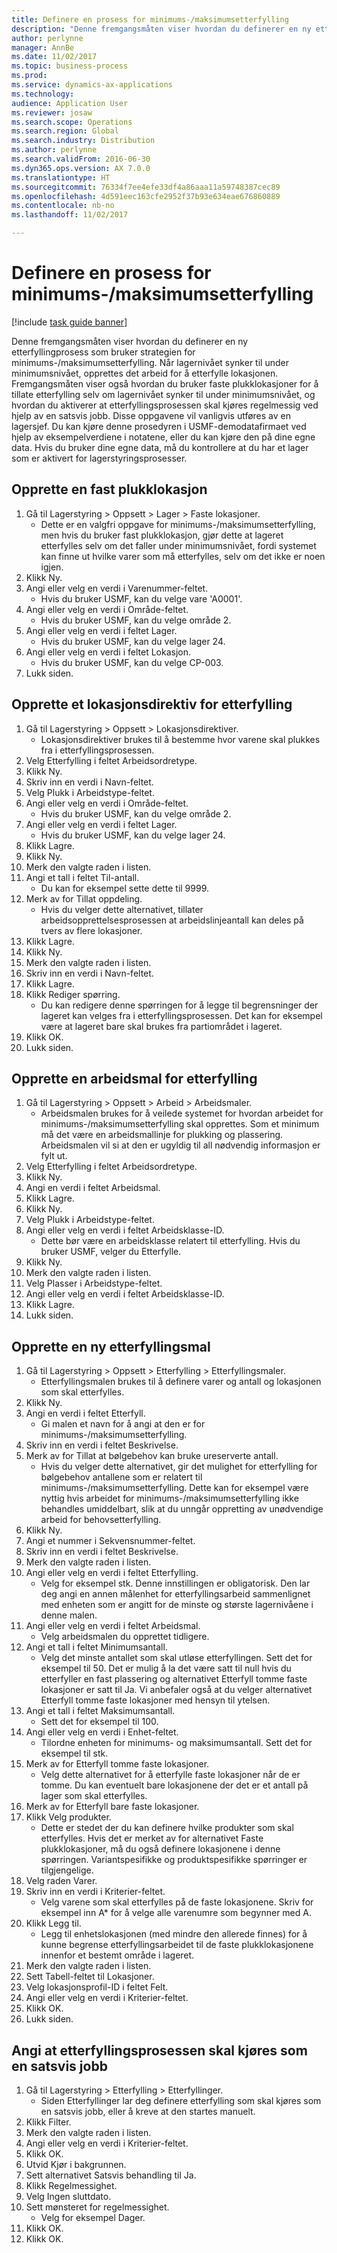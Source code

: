 ```yaml
--- 
title: Definere en prosess for minimums-/maksimumsetterfylling
description: "Denne fremgangsmåten viser hvordan du definerer en ny etterfyllingprosess som bruker strategien for minimums-/maksimumsetterfylling."
author: perlynne
manager: AnnBe
ms.date: 11/02/2017
ms.topic: business-process
ms.prod: 
ms.service: dynamics-ax-applications
ms.technology: 
audience: Application User
ms.reviewer: josaw
ms.search.scope: Operations
ms.search.region: Global
ms.search.industry: Distribution
ms.author: perlynne
ms.search.validFrom: 2016-06-30
ms.dyn365.ops.version: AX 7.0.0
ms.translationtype: HT
ms.sourcegitcommit: 76334f7ee4efe33df4a86aaa11a59748387cec89
ms.openlocfilehash: 4d591eec163cfe2952f37b93e634eae676860889
ms.contentlocale: nb-no
ms.lasthandoff: 11/02/2017

---
```

# <a name="set-up-a-min-max-replenishment-process"></a>Definere en prosess for minimums-/maksimumsetterfylling

[!include [task guide banner](../../includes/task-guide-banner.md)]

Denne fremgangsmåten viser hvordan du definerer en ny etterfyllingprosess som bruker strategien for minimums-/maksimumsetterfylling. Når lagernivået synker til under minimumsnivået, opprettes det arbeid for å etterfylle lokasjonen. Fremgangsmåten viser også hvordan du bruker faste plukklokasjoner for å tillate etterfylling selv om lagernivået synker til under minimumsnivået, og hvordan du aktiverer at etterfyllingsprosessen skal kjøres regelmessig ved hjelp av en satsvis jobb. Disse oppgavene vil vanligvis utføres av en lagersjef. Du kan kjøre denne prosedyren i USMF-demodatafirmaet ved hjelp av eksempelverdiene i notatene, eller du kan kjøre den på dine egne data. Hvis du bruker dine egne data, må du kontrollere at du har et lager som er aktivert for lagerstyringsprosesser.


## <a name="create-a-fixed-picking-location"></a>Opprette en fast plukklokasjon
1. Gå til Lagerstyring > Oppsett > Lager > Faste lokasjoner.
    * Dette er en valgfri oppgave for minimums-/maksimumsetterfylling, men hvis du bruker fast plukklokasjon, gjør dette at lageret etterfylles selv om det faller under minimumsnivået, fordi systemet kan finne ut hvilke varer som må etterfylles, selv om det ikke er noen igjen.  
2. Klikk Ny.
3. Angi eller velg en verdi i Varenummer-feltet.
    * Hvis du bruker USMF, kan du velge vare 'A0001'.  
4. Angi eller velg en verdi i Område-feltet.
    * Hvis du bruker USMF, kan du velge område 2.  
5. Angi eller velg en verdi i feltet Lager.
    * Hvis du bruker USMF, kan du velge lager 24.  
6. Angi eller velg en verdi i feltet Lokasjon.
    * Hvis du bruker USMF, kan du velge CP-003.  
7. Lukk siden.

## <a name="create-a-replenishment-location-directive"></a>Opprette et lokasjonsdirektiv for etterfylling
1. Gå til Lagerstyring > Oppsett > Lokasjonsdirektiver.
    * Lokasjonsdirektiver brukes til å bestemme hvor varene skal plukkes fra i etterfyllingsprosessen.  
2. Velg Etterfylling i feltet Arbeidsordretype.
3. Klikk Ny.
4. Skriv inn en verdi i Navn-feltet.
5. Velg Plukk i Arbeidstype-feltet.
6. Angi eller velg en verdi i Område-feltet.
    * Hvis du bruker USMF, kan du velge område 2.  
7. Angi eller velg en verdi i feltet Lager.
    * Hvis du bruker USMF, kan du velge lager 24.  
8. Klikk Lagre.
9. Klikk Ny.
10. Merk den valgte raden i listen.
11. Angi et tall i feltet Til-antall.
    * Du kan for eksempel sette dette til 9999.  
12. Merk av for Tillat oppdeling.
    * Hvis du velger dette alternativet, tillater arbeidsopprettelsesprosessen at arbeidslinjeantall kan deles på tvers av flere lokasjoner.  
13. Klikk Lagre.
14. Klikk Ny.
15. Merk den valgte raden i listen.
16. Skriv inn en verdi i Navn-feltet.
17. Klikk Lagre.
18. Klikk Rediger spørring.
    * Du kan redigere denne spørringen for å legge til begrensninger der lageret kan velges fra i etterfyllingsprosessen. Det kan for eksempel være at lageret bare skal brukes fra partiområdet i lageret.  
19. Klikk OK.
20. Lukk siden.

## <a name="create-a-replenishment-work-template"></a>Opprette en arbeidsmal for etterfylling
1. Gå til Lagerstyring > Oppsett > Arbeid > Arbeidsmaler.
    * Arbeidsmalen brukes for å veilede systemet for hvordan arbeidet for minimums-/maksimumsetterfylling skal opprettes. Som et minimum må det være en arbeidsmallinje for plukking og plassering. Arbeidsmalen vil si at den er ugyldig til all nødvendig informasjon er fylt ut.  
2. Velg Etterfylling i feltet Arbeidsordretype.
3. Klikk Ny.
4. Angi en verdi i feltet Arbeidsmal.
5. Klikk Lagre.
6. Klikk Ny.
7. Velg Plukk i Arbeidstype-feltet.
8. Angi eller velg en verdi i feltet Arbeidsklasse-ID.
    * Dette bør være en arbeidsklasse relatert til etterfylling. Hvis du bruker USMF, velger du Etterfylle.  
9. Klikk Ny.
10. Merk den valgte raden i listen.
11. Velg Plasser i Arbeidstype-feltet.
12. Angi eller velg en verdi i feltet Arbeidsklasse-ID.
13. Klikk Lagre.
14. Lukk siden.

## <a name="create-a-new-replenishment-template"></a>Opprette en ny etterfyllingsmal
1. Gå til Lagerstyring > Oppsett > Etterfylling > Etterfyllingsmaler.
    * Etterfyllingsmalen brukes til å definere varer og antall og lokasjonen som skal etterfylles.  
2. Klikk Ny.
3. Angi en verdi i feltet Etterfyll.
    * Gi malen et navn for å angi at den er for minimums-/maksimumsetterfylling.  
4. Skriv inn en verdi i feltet Beskrivelse.
5. Merk av for Tillat at bølgebehov kan bruke ureserverte antall.
    * Hvis du velger dette alternativet, gir det mulighet for etterfylling for bølgebehov antallene som er relatert til minimums-/maksimumsetterfylling. Dette kan for eksempel være nyttig hvis arbeidet for minimums-/maksimumsetterfylling ikke behandles umiddelbart, slik at du unngår oppretting av unødvendige arbeid for behovsetterfylling.  
6. Klikk Ny.
7. Angi et nummer i Sekvensnummer-feltet.
8. Skriv inn en verdi i feltet Beskrivelse.
9. Merk den valgte raden i listen.
10. Angi eller velg en verdi i feltet Etterfylling.
    * Velg for eksempel stk. Denne innstillingen er obligatorisk. Den lar deg angi en annen målenhet for etterfyllingsarbeid sammenlignet med enheten som er angitt for de minste og største lagernivåene i denne malen.  
11. Angi eller velg en verdi i feltet Arbeidsmal.
    * Velg arbeidsmalen du opprettet tidligere.  
12. Angi et tall i feltet Minimumsantall.
    * Velg det minste antallet som skal utløse etterfyllingen. Sett det for eksempel til 50. Det er mulig å la det være satt til null hvis du etterfyller en fast plassering og alternativet Etterfyll tomme faste lokasjoner er satt til Ja. Vi anbefaler også at du velger alternativet Etterfyll tomme faste lokasjoner med hensyn til ytelsen.  
13. Angi et tall i feltet Maksimumsantall.
    * Sett det for eksempel til 100.  
14. Angi eller velg en verdi i Enhet-feltet.
    * Tilordne enheten for minimums- og maksimumsantall. Sett det for eksempel til stk.  
15. Merk av for Etterfyll tomme faste lokasjoner.
    * Velg dette alternativet for å etterfylle faste lokasjoner når de er tomme. Du kan eventuelt bare lokasjonene der det er et antall på lager som skal etterfylles.  
16. Merk av for Etterfyll bare faste lokasjoner.
17. Klikk Velg produkter.
    * Dette er stedet der du kan definere hvilke produkter som skal etterfylles. Hvis det er merket av for alternativet Faste plukklokasjoner, må du også definere lokasjonene i denne spørringen. Variantspesifikke og produktspesifikke spørringer er tilgjengelige.  
18. Velg raden Varer.
19. Skriv inn en verdi i Kriterier-feltet.
    * Velg varene som skal etterfylles på de faste lokasjonene. Skriv for eksempel inn A* for å velge alle varenumre som begynner med A.  
20. Klikk Legg til.
    * Legg til enhetslokasjonen (med mindre den allerede finnes) for å kunne begrense etterfyllingsarbeidet til de faste plukklokasjonene innenfor et bestemt område i lageret.  
21. Merk den valgte raden i listen.
22. Sett Tabell-feltet til Lokasjoner.
23. Velg lokasjonsprofil-ID i feltet Felt.
24. Angi eller velg en verdi i Kriterier-feltet.
25. Klikk OK.
26. Lukk siden.

## <a name="set-the-replenishment-process-to-run-as-a-batch-job"></a>Angi at etterfyllingsprosessen skal kjøres som en satsvis jobb
1. Gå til Lagerstyring > Etterfylling > Etterfyllinger.
    * Siden Etterfyllinger lar deg definere etterfylling som skal kjøres som en satsvis jobb, eller å kreve at den startes manuelt.  
2. Klikk Filter.
3. Merk den valgte raden i listen.
4. Angi eller velg en verdi i Kriterier-feltet.
5. Klikk OK.
6. Utvid Kjør i bakgrunnen.
7. Sett alternativet Satsvis behandling til Ja.
8. Klikk Regelmessighet.
9. Velg Ingen sluttdato.
10. Sett mønsteret for regelmessighet.
    * Velg for eksempel Dager.  
11. Klikk OK.
12. Klikk OK.


